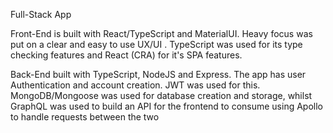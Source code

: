 Full-Stack App

Front-End is built with React/TypeScript and MaterialUI. Heavy
focus was put on a clear and easy to use UX/UI . TypeScript
was used for its type checking features and React (CRA) for it's
SPA features.

Back-End built with TypeScript, NodeJS and Express. The app
has user Authentication and account creation. JWT was used
for this. MongoDB/Mongoose was used for database creation
and storage, whilst GraphQL was used to build an API for the
frontend to consume using Apollo to handle requests between
the two
